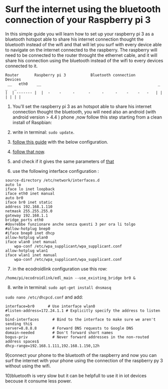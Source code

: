 # Surf the internet using the bluetooth connection of your Raspberry pi 3
In this simple guide you will learn how to set up your raspberry pi 3 as a bluetooth hotspot able to share his internet connection thought the bluetooth instead of the wifi and that will let you surf with every device able to navigate on the internet connected to the raspberry. The raspberry will need to be connected to the router throught the ethernet cable, and it will share his connection using the bluetooth instead of the wifi to every devices connected to it.

```
Router       Raspberry pi 3           Bluetooth connection           Devices
 __   eth0    __                                                    _   _   _
|  | ------- |  |  -    -     -      -     -     -    -    -   -   | | | | | |
```


1) You'll set the raspberry pi 3 as an hotspot able to share his internet connection thought the bluetooth, you will need also an android (with android version > 4.4 ) phone ,now follow this step starting from a clean install of Raspbian: 

2) write in terminal:
```sudo update```.
3) [follow this guide](https://github.com/ykasidit/ecodroidlink) with the below configuration.

4) [follow that now](http://raspberrypi.stackexchange.com/questions/41776/failed-to-connect-to-sdp-server-on-ffffff000000-no-such-file-or-directory).

5) and check if it gives the same parameters of [that](http://www.hkepc.com/forum/viewthread.php?tid=1710030)
6) use the following interface configuration :
```
source-directory /etc/network/interfaces.d
auto lo
iface lo inet loopback
iface eth0 inet manual
auto br0
iface br0 inet static
address 192.168.1.110
netmask 255.255.255.0
gateway 192.168.1.1
bridge_ports eth0
#dovrebbe funzionare anche senza questi 3 per ora li tolgo
#allow-hotplug bnep0
#iface bnep0 inet dhcp
allow-hotplug wlan0
iface wlan0 inet manual
    wpa-conf /etc/wpa_supplicant/wpa_supplicant.conf
allow-hotplug wlan1
iface wlan1 inet manual
    wpa-conf /etc/wpa_supplicant/wpa_supplicant.conf
 ```
 
7) in the ecodroidlink configuration use this row:
```
/home/pi/ecodroidlink/edl_main --use_existing_bridge br0 &
```
8) write in terminal:
```sudo apt-get install dnsmasq```

```sudo nano /etc/dhcpcd.conf``` and add:

```
interface=br0      # Use interface wlan0
#listen-address=172.24.1.1 # Explicitly specify the address to listen on
bind-interfaces      # Bind to the interface to make sure we aren't sending thi$
server=8.8.8.8       # Forward DNS requests to Google DNS
domain-needed        # Don't forward short names
bogus-priv           # Never forward addresses in the non-routed address spaces$
dhcp-range=192.168.1.111,192.168.1.150,12h
```


9)connect your phone to the bluetooth of the raspberry and now you can surf the internet with your phone using the connection  of the raspberry py 3 without using the wifi.

10)bluetooth is very slow but it can be helpfull to use it in iot devices becouse it consume less power.



